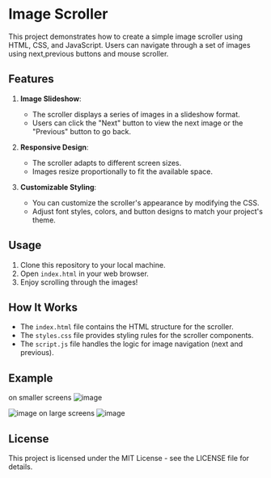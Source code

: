 # Image Scroller

This project demonstrates how to create a simple image scroller using HTML, CSS, and JavaScript. Users can navigate through a set of images using next,previous buttons and mouse scroller.

## Features

1. **Image Slideshow**:
   - The scroller displays a series of images in a slideshow format.
   - Users can click the "Next" button to view the next image or the "Previous" button to go back.

2. **Responsive Design**:
   - The scroller adapts to different screen sizes.
   - Images resize proportionally to fit the available space.

3. **Customizable Styling**:
   - You can customize the scroller's appearance by modifying the CSS.
   - Adjust font styles, colors, and button designs to match your project's theme.

## Usage

1. Clone this repository to your local machine.
2. Open `index.html` in your web browser.
3. Enjoy scrolling through the images!

## How It Works

- The `index.html` file contains the HTML structure for the scroller.
- The `styles.css` file provides styling rules for the scroller components.
- The `script.js` file handles the logic for image navigation (next and previous).

## Example
on smaller screens
![image](https://github.com/NaragintiChanduPriya/Scroll-bar/assets/103315311/ec52e833-551a-4aef-bfbd-f06e3fd335d2)

![image](https://github.com/NaragintiChanduPriya/Scroll-bar/assets/103315311/85680f2f-0b5d-48b9-b4ec-2143b0933301)
on large screens
![image](https://github.com/NaragintiChanduPriya/Scroll-bar/assets/103315311/1b3868d3-f7ff-4e93-b32b-99eafa6d5974)




## License

This project is licensed under the MIT License - see the LICENSE file for details.
